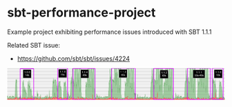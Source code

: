 # sbt-performance-project
Example project exhibiting performance issues introduced with SBT 1.1.1

Related SBT issue:
* https://github.com/sbt/sbt/issues/4224


![SBT Processor Usage by Version](sbt-performance.png)